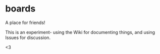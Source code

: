 # boards
A place for friends!

This is an experiment- using the Wiki for documenting things, and using Issues for discussion.

<3
